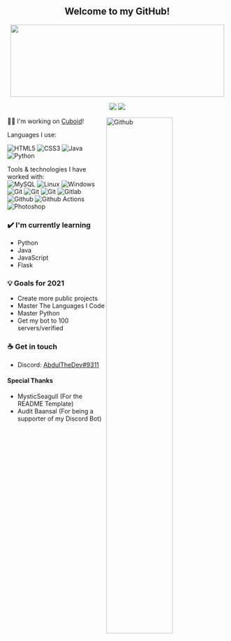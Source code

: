 <h2 align="center"> Welcome to my GitHub!<br/> </h2>
<p align="center">
  <img width="490" height="165" src="https://github-readme-stats.vercel.app/api?username=abduldoesdev&show_icons=true&hide_border=false&line_height=20&title_color=f69673&icon_color=1b93c9&show_owner=true"/>
  <p align="center">
    <a href="https://github.com/abduldoesdev/"><img src="https://img.shields.io/github/followers/abduldoesdev?color=%234CC61E&label=GitHub%20Followers%20%3A"/></a>
    <a href="https://twitch.tv/superbotseries"><img src="https://img.shields.io/twitch/status/superbotseries?label=Status%20Twitch%20%3A"/></a>
    <a href[![Discord Status)](https://img.shields.io/endpoint?url=https://dev.discordprofiles.me/api/badge/status/231733082804322304?simple=true&logo=discord&logoColor=white&color=43B581)](https://discord.gg/tfQqub6) 
[![Currently Doing](https://img.shields.io/badge/Currently%20Doing-Discord%20Boats-7289DA)](https://discord.boats) 
[![Twitter](https://img.shields.io/badge/Twitter-@RoeeLupo-00acee)](https://twitter.com/RoeeLupo) 
[![Email](https://img.shields.io/badge/Email%20Me-roee@discord.boats-FF6347)]() 

  </p>
</p>

<img width="55%" align="right" alt="Github" src="https://raw.githubusercontent.com/onimur/.github/master/.resources/git-header.svg" />
👩‍💻 I'm working on <a href = "https://cuboidbot.tk">Cuboid</a>!



Languages I use: <br>

![HTML5](https://img.shields.io/badge/-HTML5-141414?style=flat&logo=html5)
![CSS3](https://img.shields.io/badge/-CSS3-141414?style=flat&logo=css3)
![Java](https://img.shields.io/badge/-Java-141414?style=flat&logo=java)
![Python](https://img.shields.io/badge/-Python-141414?style=flat&logo=python)

Tools & technologies I have worked with: <br>
![MySQL](https://img.shields.io/badge/-MySQL-141414?style=flat&logo=mysql)
![Linux](https://img.shields.io/badge/-Linux-141414?style=flat&logo=linux)
![Windows](https://img.shields.io/badge/-Windows-141414?style=flat&logo=windows)
![Git](https://img.shields.io/badge/-Nginx-141414?style=flat&logo=nginx)
![Git](https://img.shields.io/badge/-Apache-141414?style=flat&logo=apache)
![Git](https://img.shields.io/badge/-Git-141414?style=flat&logo=git)
![Gitlab](https://img.shields.io/badge/-Gitlab-141414?style=flat&logo=gitlab)
![Github](https://img.shields.io/badge/-Github-141414?style=flat&logo=github)
![Github Actions](https://img.shields.io/badge/-Github%20Actions-141414?style=flat&logo=github-actions)
![Photoshop](https://img.shields.io/badge/-Photoshop-141414?style=flat&logo=adobe-photoshop)

### ✔️ I'm currently learning
- Python
- Java
- JavaScript
- Flask


### 💡 Goals for 2021
- Create more public projects
- Master The Languages I Code
- Master Python
- Get my bot to 100 servers/verified


### ☕ Get in touch
- Discord: <a href="https://discord.com/users/715340764485517442m">AbdulTheDev#9311</a>

#### Special Thanks
- MysticSeagull (For the README Template)
- Audit Baansal (For being a supporter of my Discord Bot)

